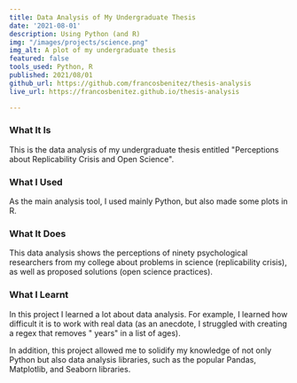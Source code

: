 ```yaml
---
title: Data Analysis of My Undergraduate Thesis
date: '2021-08-01'
description: Using Python (and R)
img: "/images/projects/science.png"
img_alt: A plot of my undergraduate thesis
featured: false
tools_used: Python, R
published: 2021/08/01
github_url: https://github.com/francosbenitez/thesis-analysis
live_url: https://francosbenitez.github.io/thesis-analysis

---
```

### What It Is
This is the data analysis of my undergraduate thesis entitled "Perceptions about Replicability Crisis and Open Science".

### What I Used
As the main analysis tool, I used mainly Python, but also made some plots in R. 

### What It Does
This data analysis shows the perceptions of ninety psychological researchers from my college about problems in science (replicability crisis), as well as proposed solutions (open science practices).  

### What I Learnt
In this project I learned a lot about data analysis. For example, I learned how difficult it is to work with real data (as an anecdote, I struggled with creating a regex that removes " years" in a list of ages). 

In addition, this project allowed me to solidify my knowledge of not only Python but also data analysis libraries, such as the popular Pandas, Matplotlib, and Seaborn libraries.